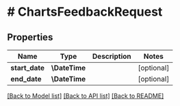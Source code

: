 # # ChartsFeedbackRequest

## Properties

Name | Type | Description | Notes
------------ | ------------- | ------------- | -------------
**start_date** | **\DateTime** |  | [optional]
**end_date** | **\DateTime** |  | [optional]

[[Back to Model list]](../../README.md#models) [[Back to API list]](../../README.md#endpoints) [[Back to README]](../../README.md)
